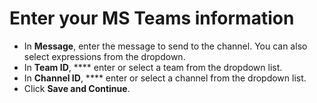 # Enter your MS Teams information

* In **Message**, enter the message to send to the channel. You can also select expressions from the dropdown.
* In **Team ID**, **** enter or select a team from the dropdown list.
* In **Channel ID**, **** enter or select a channel from the dropdown list.
* Click **Save and Continue**.
